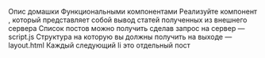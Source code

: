 Опис домашки
Функциональными компонентами
Реализуйте компонент <PostCatalog />, который представляет собой вывод статей полученных из внешнего сервера
Список постов можно получить сделав запрос на сервер — script.js
Структура на которую вы должны получить на выходе — layout.html
Каждый следующий li это отдельный пост